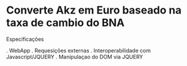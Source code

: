 # Converte Akz em Euro baseado na taxa de cambio do BNA

Especificações

. WebApp
. Requesições externas
. Interoperabilidade com Javascript/JQUERY
. Manipulaçao do DOM via JQUERY
